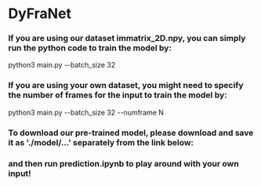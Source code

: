 # DyFraNet
### If you are using our dataset immatrix_2D.npy, you can simply run the python code to train the model by:
python3 main.py --batch_size 32 

### If you are using your own dataset, you might need to specify the number of frames for the input to train the model by:
python3 main.py --batch_size 32
                --numframe N

### To download our pre-trained model, please download and save it as './model/...' separately from the link below:

### and then run prediction.ipynb to play around with your own input!

